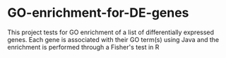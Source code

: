 # GO-enrichment-for-DE-genes
This project tests for GO enrichment of a list of differentially expressed genes.
Each gene is associated with their GO term(s) using Java and the enrichment is performed through a Fisher's test in R

